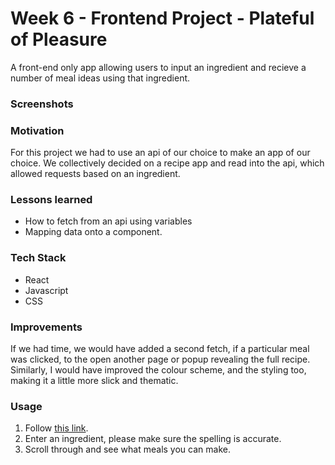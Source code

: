 # Week 6 - Frontend Project - Plateful of Pleasure

A front-end only app allowing users to input an ingredient and recieve a number of meal ideas using that ingredient.

### Screenshots


### Motivation

For this project we had to use an api of our choice to make an app of our choice. We collectively decided on a recipe app and read into the api, which allowed requests based on an ingredient.

### Lessons learned

- How to fetch from an api using variables
- Mapping data onto a component.

### Tech Stack

- React
- Javascript
- CSS

### Improvements

If we had time, we would have added a second fetch, if a particular meal was clicked, to the open another page or popup revealing the full recipe. Similarly, I would have improved the colour scheme, and the styling too, making it a little more slick and thematic.

### Usage
1. Follow [this link](https://platefulofpleasure.netlify.app/).
2. Enter an ingredient, please make sure the spelling is accurate.
3. Scroll through and see what meals you can make.


